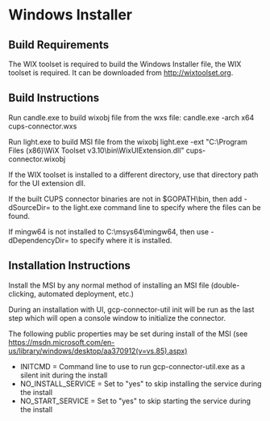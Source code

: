 # Windows Installer

## Build Requirements
The WIX toolset is required to build the Windows Installer file, the WIX toolset is required. 
It can be downloaded from http://wixtoolset.org.

## Build Instructions
Run candle.exe to build wixobj file from the wxs file:
candle.exe -arch x64 cups-connector.wxs

Run light.exe to build MSI file from the wixobj
light.exe -ext "C:\Program Files (x86)\WiX Toolset v3.10\bin\WixUIExtension.dll" cups-connector.wixobj

If the WIX toolset is installed to a different directory, use that directory path for the
UI extension dll.

If the built CUPS connector binaries are not in $GOPATH\bin, then add -dSourceDir=<Path> 
to the light.exe command line to specify where the files can be found.

If mingw64 is not installed to C:\msys64\mingw64, then use -dDependencyDir=<Path> 
to specify where it is installed.

## Installation Instructions
Install the MSI by any normal method of installing an MSI file (double-clicking, automated deployment, etc.)

During an installation with UI, gcp-connector-util init will be run as the last step which 
will open a console window to initialize the connector.

The following public properties may be set during install of the MSI 
(see https://msdn.microsoft.com/en-us/library/windows/desktop/aa370912(v=vs.85).aspx) 
* INITCMD = Command line to use to run gcp-connector-util.exe as a silent init during the install
* NO_INSTALL_SERVICE = Set to "yes" to skip installing the service during the install
* NO_START_SERVICE = Set to "yes" to skip starting the service during the install
